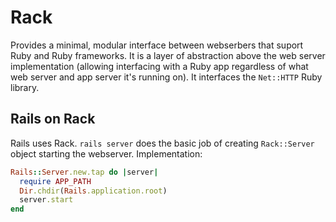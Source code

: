 # Rack
Provides a minimal, modular interface between webserbers that suport Ruby and Ruby frameworks. It is a layer of abstraction above the web server implementation (allowing interfacing with a Ruby app regardless of what web server and app server it's running on). It interfaces the `Net::HTTP` Ruby library.

## Rails on Rack
Rails uses Rack. `rails server` does the basic job of creating `Rack::Server` object starting the webserver.
Implementation:
```ruby
Rails::Server.new.tap do |server|
  require APP_PATH
  Dir.chdir(Rails.application.root)
  server.start
end
```

